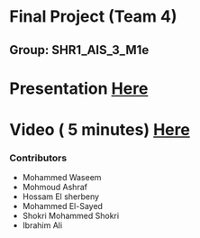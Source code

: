 # Final Project (Team 4)

## Group: SHR1_AIS_3_M1e


# Presentation [Here](https://docs.google.com/presentation/d/1C8vC4qfpF3DDGYJA-8Qspg1Huzy2HOf7/edit?usp=sharing&ouid=118173507882679184021&rtpof=true&sd=true)

# Video ( 5 minutes) [Here](h[ttps://drive.google.com/file/d/1yMjZlukjdO_JM21VarYYDDbCcdfHk1WH/view?usp=sharing](https://www.canva.com/design/DAGT3fqmT_U/9z0tB9U6eAvd06JimIXamw/edit?utm_content=DAGT3fqmT_U&utm_campaign=designshare&utm_medium=link2&utm_source=sharebutton)) 
### Contributors
- Mohammed Waseem
- Mohmoud Ashraf
- Hossam El sherbeny
- Mohammed El-Sayed
- Shokri Mohammed Shokri
- Ibrahim Ali
